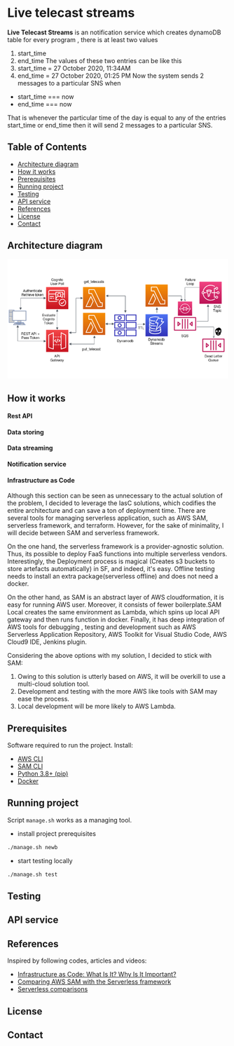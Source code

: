 # Live telecast streams
**Live Telecast Streams** is an notification service which creates dynamoDB table for every program , there is at least two values
1. start_time
2. end_time
The values of these two entries can be like this
1. start_time = 27 October 2020, 11:34AM
2. end_time = 27 October 2020, 01:25 PM
Now the system sends 2 messages to a particular SNS when
* start_time === now
* end_time === now

That is whenever the particular time of the day is equal to any of the entries start_time or end_time then it will send 2 messages to a particular SNS.
## Table of Contents

* [Architecture diagram](#architecture-diagram)
* [How it works](#how-it-works)
* [Prerequisites](#prerequisites)
* [Running project](#running-project)
* [Testing](#testing)
* [API service](#api-service)
* [References](#references)
* [License](#license)
* [Contact](#contact)

## Architecture diagram

![MVP Architecture](./a.png)

## How it works

#### Rest API

#### Data storing

#### Data streaming

#### Notification service

#### Infrastructure as Code

Although this section can be seen as unnecessary to the actual solution of the problem,  I decided to leverage the IasC solutions, which codifies the entire architecture and can save a ton of deployment time. There are several tools for managing serverless application, such as AWS SAM, serverless framework, and terraform. However, for the sake of minimality, I will decide between SAM and serverless framework.

 On the one hand, the serverless framework is a provider-agnostic solution. Thus, its possible to deploy FaaS functions into multiple serverless vendors. Interestingly, the Deployment process is magical (Creates s3 buckets to store artefacts automatically) in SF, and indeed, it's easy. Offline testing needs to install an extra package(serverless offline) and does not need a docker.

 On the other hand, as SAM is an abstract layer of AWS cloudformation, it is easy for running AWS user. Moreover, it consists of fewer boilerplate.SAM Local creates the same environment as Lambda, which spins up local API gateway and then runs function in docker. Finally, it has deep integration of AWS tools for debugging , testing and development such as  AWS Serverless Application Repository, AWS Toolkit for Visual Studio Code, AWS Cloud9 IDE, Jenkins plugin.

 Considering the above options with my solution, I decided to stick with SAM:
1. Owing to this solution is utterly based on AWS, it will be overkill to use a multi-cloud solution tool.
2. Development and testing with the more AWS like tools with SAM may ease the process.
3. Local development will be more likely to AWS Lambda.  


## Prerequisites
Software required to run the project. Install:
- [AWS CLI](https://docs.aws.amazon.com/cli/index.html)
- [SAM CLI](https://docs.aws.amazon.com/serverless-application-model/latest/developerguide/serverless-sam-cli-install-linux.html)
- [Python 3.8+ (pip)](https://www.python.org/)
- [Docker](https://docs.docker.com/get-docker/)

## Running project

Script `manage.sh` works as a managing tool.

- install project prerequisites
```sh
./manage.sh newb
```

- start testing locally
```sh
./manage.sh test
```

## Testing

## API service

## References
Inspired by following codes, articles and videos:
* [Infrastructure as Code: What Is It? Why Is It Important?](https://www.hashicorp.com/resources/what-is-infrastructure-as-code)
* [Comparing AWS SAM with the Serverless framework](https://sanderknape.com/2018/02/comparing-aws-sam-with-serverless-framework/)
* [Serverless comparisons](https://www.serverless.com/learn/comparisons/)

## License

## Contact

